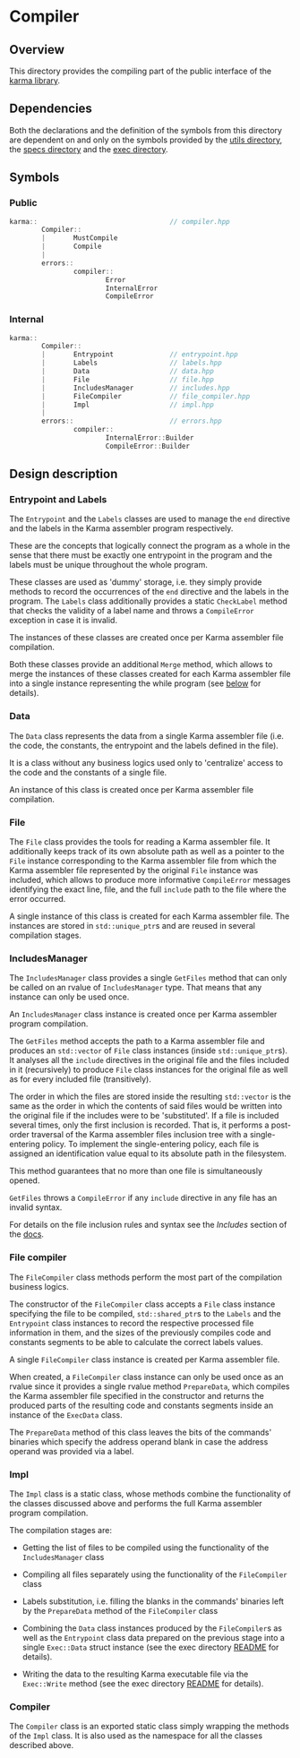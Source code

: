 # Compiler

## Overview

This directory provides the compiling part of the public interface
of the [karma library](..).

## Dependencies

Both the declarations and the definition of the symbols from
this directory are dependent on and only on the symbols provided by
the [utils directory](../utils), the [specs directory](../specs)
and the [exec directory](../exec).

## Symbols

### Public

```c++
karma::                                 // compiler.hpp
        Compiler::
        |       MustCompile
        |       Compile
        |
        errors::
                compiler::
                        Error
                        InternalError
                        CompileError
```

### Internal

```c++
karma::
        Compiler::
        |       Entrypoint              // entrypoint.hpp
        |       Labels                  // labels.hpp
        |       Data                    // data.hpp
        |       File                    // file.hpp
        |       IncludesManager         // includes.hpp
        |       FileCompiler            // file_compiler.hpp
        |       Impl                    // impl.hpp
        |               
        errors::                        // errors.hpp
                compiler::
                        InternalError::Builder
                        CompileError::Builder
```

## Design description

### Entrypoint and Labels

The `Entrypoint` and the `Labels` classes are used to manage
the `end` directive and the labels in the Karma assembler program respectively.

These are the concepts that logically connect the program as a whole in
the sense that there must be exactly one entrypoint in the program and
the labels must be unique throughout the whole program.

These classes are used as 'dummy' storage, i.e. they simply provide methods
to record the occurrences of the `end` directive and the labels in the program.
The `Labels` class additionally provides a static `CheckLabel` method that
checks the validity of a label name and throws a `CompileError` exception
in case it is invalid.

The instances of these classes are created once per Karma assembler file
compilation.

Both these classes provide an additional `Merge` method, which allows to merge
the instances of these classes created for each Karma assembler file into
a single instance representing the while program
(see [below](#data) for details).

### Data

The `Data` class represents the data from a single Karma assembler file (i.e.
the code, the constants, the entrypoint and the labels defined in the file).

It is a class without any business logics used only to 'centralize' access
to the code and the constants of a single file.

An instance of this class is created once per Karma assembler file compilation.

### File

The `File` class provides the tools for reading a Karma assembler file.
It additionally keeps track of its own absolute path as well as a pointer to
the `File` instance corresponding to the Karma assembler file from which
the Karma assembler file represented by the original `File` instance
was included, which allows to produce more informative `CompileError` messages
identifying the exact line, file, and the full `include` path to the file where
the error occurred.

A single instance of this class is created for each Karma assembler file.
The instances are stored in `std::unique_ptr`s and are reused in several
compilation stages.

### IncludesManager

The `IncludesManager` class provides a single `GetFiles` method that can only be
called on an rvalue of `IncludesManager` type. That means that any instance
can only be used once.

An `IncludesManager` class instance is created once per Karma assembler
program compilation.

The `GetFiles` method accepts the path to a Karma assembler file and produces
an `std::vector` of `File` class instances (inside `std::unique_ptr`s).
It analyses all the `include` directives in the original file and the files
included in it (recursively) to produce `File` class instances for
the original file as well as for every included file (transitively).

The order in which the files are stored inside the resulting `std::vector`
is the same as the order in which the contents of said files would be written
into the original file if the includes were to be 'substituted'.
If a file is included several times, only the first inclusion
is recorded.
That is, it performs a post-order traversal of the Karma assembler files
inclusion tree with a single-entering policy.
To implement the single-entering policy, each file is assigned an identification
value equal to its absolute path in the filesystem.

This method guarantees that no more than one file is simultaneously opened.

`GetFiles` throws a `CompileError` if any `include` directive in any file
has an invalid syntax.

For details on the file inclusion rules and syntax see
the *Includes* section of the [docs](../../docs/Karma.pdf).

### File compiler

The `FileCompiler` class methods perform the most part of the compilation
business logics.

The constructor of the `FileCompiler` class accepts a `File` class instance
specifying the file to be compiled, `std::shared_ptr`s to the `Labels` and
the `Entrypoint` class instances to record the respective processed file
information in them, and the sizes of the previously compiles code and
constants segments to be able to calculate the correct labels values.

A single `FileCompiler` class instance is created per Karma assembler file.

When created, a `FileCompiler` class instance can only be used once as
an rvalue since it provides a single rvalue method `PrepareData`, which
compiles the Karma assembler file specified in the constructor and returns
the produced parts of the resulting code and constants segments inside
an instance of the `ExecData` class.

The `PrepareData` method of this class leaves the bits of the commands' binaries
which specify the address operand blank in case the address operand was provided
via a label.

### Impl

The `Impl` class is a static class, whose methods combine the functionality
of the classes discussed above and performs the full Karma assembler
program compilation.

The compilation stages are:

* Getting the list of files to be compiled using the functionality of
  the `IncludesManager` class

* Compiling all files separately using the functionality of
  the `FileCompiler` class

* Labels substitution, i.e. filling the blanks in the commands' binaries
  left by the `PrepareData` method of the `FileCompiler` class

* Combining the `Data` class instances produced by the `FileCompiler`s
  as well as the `Entrypoint` class data prepared on the previous stage
  into a single `Exec::Data` struct instance (see the exec directory
  [README](../exec/README.md) for details).

* Writing the data to the resulting Karma executable file via the `Exec::Write`
  method (see the exec directory [README](../exec/README.md) for details).

### Compiler

The `Compiler` class is an exported static class simply wrapping the methods
of the `Impl` class. It is also used as the namespace for all the classes
described above.
